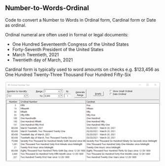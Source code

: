 ## Number-to-Words-Ordinal

Code to convert a Number to Words in Ordinal form, Cardinal form or Date as ordinal. 

Ordinal numeral are often used in formal or legal documents:

 * One Hundred Seventeenth Congress of the United States 
 * Forty-Seventh President of the United States 
 * March Twentieth, 2021
 * Twentieth day of March, 2021
 
Cardinal form is typically used to word amounts on checks e.g. $123,456 as One Hundred Twenty-Three Thousand Four Hundred Fifty-Six

![readme1](readme1.png)
